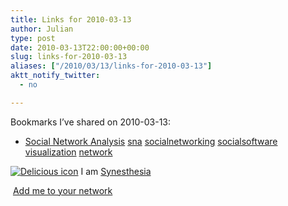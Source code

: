 ```yaml
---
title: Links for 2010-03-13
author: Julian
type: post
date: 2010-03-13T22:00:00+00:00
slug: links-for-2010-03-13 
aliases: ["/2010/03/13/links-for-2010-03-13"]
aktt_notify_twitter:
  - no

---
```

Bookmarks I&#8217;ve shared on 2010-03-13:

  * [Social Network Analysis][1] 
    [sna][2] [socialnetworking][3] [socialsoftware][4] [visualization][5] [network][6] </li> </ul> 
    
    <p class="deliciouslink">
      <a href="https://del.icio.us/synesthesia" title="See all my bookmarks on del.icio.us"><img src="https://www.synesthesia.co.uk/images/deliciousicon.jpg" alt="Delicious icon" /></a>&nbsp;I am <a href="https://del.icio.us/synesthesia" title="See all my bookmarks on del.icio.us">Synesthesia</a>
    </p>
    
    <p class="deliciouslink">
      <a href="https://del.icio.us/network?add=synesthesia" title="Add me to your del.icio.us network"><img src="https://www.synesthesia.co.uk/images/add.gif" alt="" /></a>&nbsp;<a href="https://del.icio.us/network?add=synesthesia" title="Add me to your del.icio.us network">Add me to your network</a>
    </p>

 [1]: https://www.orgnet.com/sna.html
 [2]: https://delicious.com/synesthesia/sna
 [3]: https://delicious.com/synesthesia/socialnetworking
 [4]: https://delicious.com/synesthesia/socialsoftware
 [5]: https://delicious.com/synesthesia/visualization
 [6]: https://delicious.com/synesthesia/network